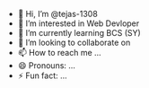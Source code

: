  - 👋 Hi, I’m @tejas-1308
- 👀 I’m interested in Web Devloper
- 🌱 I’m currently learning BCS (SY)
- 💞️ I’m looking to collaborate on 
- 📫 How to reach me ...
- 😄 Pronouns: ...
- ⚡ Fun fact: ...

<!---
tejas-1308/tejas-1308 is a ✨ special ✨ repository because its `README.md` (this file) appears on your GitHub profile.
You can click the Preview link to take a look at your changes.
--->
